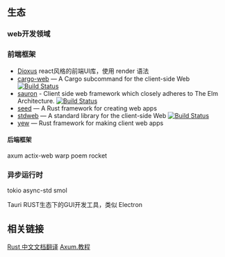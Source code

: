 

## 生态
### web开发领域
### 前端框架
- [Dioxus](https://dioxuslabs.com/)  react风格的前端UI库，使用 render 语法
- [cargo-web](https://crates.io/crates/cargo-web) — A Cargo subcommand for the client-side Web [![Build Status](https://camo.githubusercontent.com/9714c026395dfc471004653c39d8c95096937aee3841e8ca15d5c01b8ed856d3/68747470733a2f2f6170692e7472617669732d63692e6f72672f6b6f7574652f636172676f2d7765622e7376673f6272616e63683d6d6173746572)](https://travis-ci.org/koute/cargo-web)
- [sauron](https://github.com/ivanceras/sauron) - Client side web framework which closely adheres to The Elm Architecture. [![Build Status](https://camo.githubusercontent.com/a21c62a575f5f5eb4489a0dc0833a950afddaf274f9080194da9e90db4bbd7b6/68747470733a2f2f6170692e7472617669732d63692e6f72672f6976616e63657261732f736175726f6e2e7376673f6272616e63683d6d6173746572)](https://travis-ci.org/ivanceras/sauron)
- [seed](https://seed-rs.org/) — A Rust framework for creating web apps
- [stdweb](https://crates.io/crates/stdweb) — A standard library for the client-side Web [![Build Status](https://camo.githubusercontent.com/83cc1d4c3a68db12e9a441fc6aaf7fc66b6ce5f4497bf688e5f9878eb970033b/68747470733a2f2f6170692e7472617669732d63692e6f72672f6b6f7574652f7374647765622e7376673f6272616e63683d6d6173746572)](https://travis-ci.org/koute/stdweb)
- [yew](https://crates.io/crates/yew) — Rust framework for making client web apps
#### 后端框架
axum
actix-web
warp
poem
rocket
### 异步运行时
tokio
async-std
smol

Tauri RUST生态下的GUI开发工具，类似 Electron

## 相关链接
[Rust 中文文档翻译](https://rustwiki.org/zh-CN/)
[Axum.教程](https://programatik29.github.io/axum-tutorial/#/)